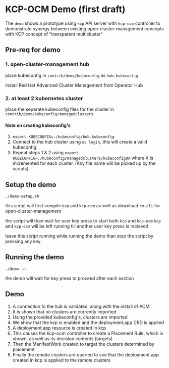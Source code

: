 # KCP-OCM Demo (first draft)

The `demo` shows a prototype using `kcp` API server with `kcp-ocm` controller to demonstrate synergy between existing open-cluster-management concepts with KCP concept of "transparent multicluster"

## Pre-req for demo
### 1. open-cluster-management hub
place kubeconfig in `contrib/demo/kubeconfig` as `hub.kubeconfig`

Install Red Hat Advanced Cluster Management from Operator Hub

### 2. at least 2 kubernetes cluster
place the seperate kubeconfig files for the cluster in `contrib/demo/kubeconfig/managedclusters`

#### Note on creating kubeconfig's
  1. `export KUBECONFIG=./kubeconfig/hub.kubeconfig`
  2. Connect to the hub cluster using `oc login`, this will create a valid kubeconfig.
  3. Repeat steps 1 & 2 using `export KUBECONFIG=./kubeconfig/managedclusters/kubeconfig0X` where X is incremented for each cluster. (Any file name will be picked up by the scripts)

## Setup the demo
```
./demo-setup.sh
```

this script will first compile `kcp` and `kcp-ocm` as well as download `cm-cli` for open-cluster-management

the script will than wait for user key press to start both `kcp` and `kcp-ocm`
`kcp` and `kcp-ocm` will be left running till another user key press is recieved 

leave this script running while running the demo than stop the script by pressing any key

## Running the demo
```
./demo -n
```
the demo will wait for key press to proceed after each section 

## Demo
1. A connection to the hub is validated, along with the install of ACM
2. It is shown that no clusters are currently imported
3. Using the provided kubeconfig's, clusters are imported
4. We show that the kcp is enabled and the deployment.app CRD is applied
5. A deployment.app resource is created in kcp
6. This causes the kcp-ocm controller to create a Placement Rule, which is shown, as well as its decision contents (targets)
7. Then the ManifestWork created to target the clusters determined by placement
8. Finally the remote clusters are queried to see that the deployment.app created in kcp is applied to the remote clusters
